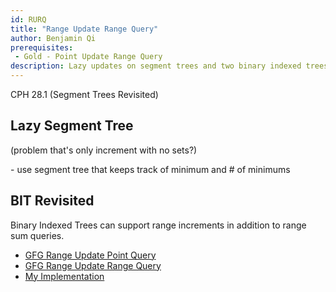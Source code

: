 ```yaml
---
id: RURQ
title: "Range Update Range Query"
author: Benjamin Qi
prerequisites: 
 - Gold - Point Update Range Query
description: Lazy updates on segment trees and two binary indexed trees in conjunction.
---
```


CPH 28.1 (Segment Trees Revisited)

## Lazy Segment Tree

(problem that's only increment with no sets?)

<problems-list>
    <problem name="Range Updates & Sums" cses="1735" difficulty="Easy" tags={["Lazy SegTree"]}>
    </problem>
    <problem name="Counting Haybales" usaco="578" difficulty="Easy" tags={["Lazy SegTree"]}>
    </problem>
    <problem name="Old Gold - The Lazy Cow" cses="418" difficulty="Easy" tags={["Lazy SegTree"]}>
    </problem>
    <problem name="Area of Rectangles" cses="1741" difficulty="Hard" tags={["Lazy SegTree"]}>
     - use segment tree that keeps track of minimum and # of minimums
    </problem>
</problems-list>

## BIT Revisited

Binary Indexed Trees can support range increments in addition to range sum queries.

 - [GFG Range Update Point Query](https://www.geeksforgeeks.org/binary-indexed-tree-range-updates-point-queries/)
 - [GFG Range Update Range Query](https://www.geeksforgeeks.org/binary-indexed-tree-range-update-range-queries/)
 - [My Implementation](https://github.com/bqi343/USACO/blob/master/Implementations/content/data-structures/1D%20Range%20Queries%20(9.2)/BITrange.h)

<problems-list>
    <problem name="Range Update Range Query" dmoj="acc3p4" difficulty="Normal" tags={["BIT-Range"]}>
    </problem>
    <problem name="Polynomial Queries" cses="1736" difficulty="Normal" tags={["BIT-Range"]}>
    </problem>
</problems-list>